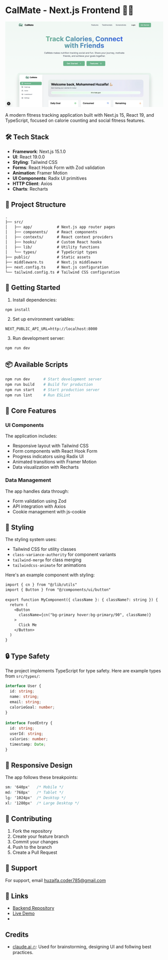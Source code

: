 # CalMate - Next.js Frontend 🏃‍♂️

<img src="public/images/landing.png" alt="CalMate Dashboard Preview" />

A modern fitness tracking application built with Next.js 15, React 19, and TypeScript, focused on calorie counting and social fitness features.

## 🛠️ Tech Stack

- **Framework**: Next.js 15.1.0
- **UI**: React 19.0.0
- **Styling**: Tailwind CSS
- **Forms**: React Hook Form with Zod validation
- **Animation**: Framer Motion
- **UI Components**: Radix UI primitives
- **HTTP Client**: Axios
- **Charts**: Recharts

## 📁 Project Structure

```
.
├── src/
│   ├── app/           # Next.js app router pages
│   ├── components/    # React components
│   ├── contexts/      # React context providers
│   ├── hooks/         # Custom React hooks
│   ├── lib/           # Utility functions
│   └── types/         # TypeScript types
├── public/            # Static assets
├── middleware.ts      # Next.js middleware
├── next.config.ts     # Next.js configuration
└── tailwind.config.ts # Tailwind CSS configuration
```

## 🚀 Getting Started

1. Install dependencies:
```bash
npm install
```

2. Set up environment variables:
```env
NEXT_PUBLIC_API_URL=http://localhost:8000
```

3. Run development server:
```bash
npm run dev
```

## 📦 Available Scripts

```bash
npm run dev      # Start development server
npm run build    # Build for production
npm run start    # Start production server
npm run lint     # Run ESLint
```

## 🔧 Core Features

### UI Components
The application includes:
- Responsive layout with Tailwind CSS
- Form components with React Hook Form
- Progress indicators using Radix UI
- Animated transitions with Framer Motion
- Data visualization with Recharts

### Data Management
The app handles data through:
- Form validation using Zod
- API integration with Axios
- Cookie management with js-cookie

## 🎨 Styling

The styling system uses:
- Tailwind CSS for utility classes
- `class-variance-authority` for component variants
- `tailwind-merge` for class merging
- `tailwindcss-animate` for animations

Here's an example component with styling:
```tsx
import { cn } from "@/lib/utils"
import { Button } from "@/components/ui/button"

export function MyComponent({ className }: { className?: string }) {
  return (
    <Button 
      className={cn("bg-primary hover:bg-primary/90", className)}
    >
      Click Me
    </Button>
  )
}
```

## 🔒 Type Safety

The project implements TypeScript for type safety. Here are example types from `src/types/`:

```typescript
interface User {
  id: string;
  name: string;
  email: string;
  calorieGoal: number;
}

interface FoodEntry {
  id: string;
  userId: string;
  calories: number;
  timestamp: Date;
}
```

## 📱 Responsive Design

The app follows these breakpoints:
```css
sm: '640px'   /* Mobile */
md: '768px'   /* Tablet */
lg: '1024px'  /* Desktop */
xl: '1280px'  /* Large Desktop */
```

## 🤝 Contributing

1. Fork the repository
2. Create your feature branch
3. Commit your changes
4. Push to the branch
5. Create a Pull Request

## 📮 Support

For support, email [huzaifa.coder785@gmail.com](mailto:huzaifa.coder785@gmail.com)

## 🔗 Links

- [Backend Repository](https://github.com/Huzaifa785/calmate-backend)
- [Live Demo](https://calmate.vercel.app)
- 

## Credits

- [claude.ai 🔥](https://claude.ai/): Used for brainstorming, designing UI and follwing best practices.
